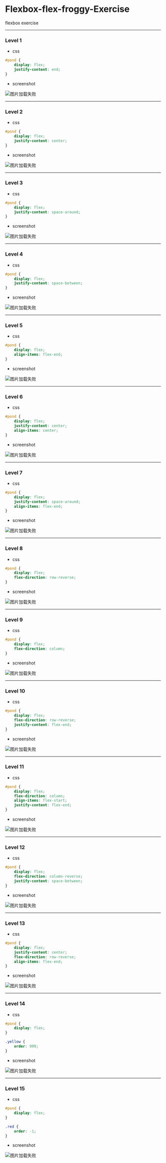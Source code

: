 # Flexbox-flex-froggy-Exercise

flexbox exercise

------

### Level 1

- css

```css
#pond {
    display: flex;
    justify-content: end;
}
```

- screenshot

![图片加载失败](https://rxf113.xyz/static/flex-froggy1.png)

---

### Level 2

- css

```css
#pond {
    display: flex;
    justify-content: center;
}
```

- screenshot

![图片加载失败](https://rxf113.xyz/static/flex-froggy2.png)

---

### Level 3

- css

```css
#pond {
    display: flex;
    justify-content: space-around;
}
```

- screenshot

![图片加载失败](https://rxf113.xyz/static/flex-froggy3.png)

---

### Level 4

- css

```css
#pond {
    display: flex;
    justify-content: space-between;
}
```

- screenshot

![图片加载失败](https://rxf113.xyz/static/flex-froggy4.png)

---

### Level 5

- css

```css
#pond {
    display: flex;
    align-items: flex-end;
}
```

- screenshot

![图片加载失败](https://rxf113.xyz/static/flex-froggy5.png)

---

### Level 6

- css

```css
#pond {
    display: flex;
    justify-content: center;
    align-items: center;
}
```

- screenshot

![图片加载失败](https://rxf113.xyz/static/flex-froggy6.png)

---

### Level 7

- css

```css
#pond {
    display: flex;
    justify-content: space-around;
    align-items: flex-end;
}
```

- screenshot

![图片加载失败](https://rxf113.xyz/static/flex-froggy7.png)

---

### Level 8

- css

```css
#pond {
    display: flex;
    flex-direction: row-reverse;
}
```

- screenshot

![图片加载失败](https://rxf113.xyz/static/flex-froggy8.png)

---

### Level 9

- css

```css
#pond {
    display: flex;
    flex-direction: column;
}
```

- screenshot

![图片加载失败](https://rxf113.xyz/static/flex-froggy9.png)

---

### Level 10

- css

```css
#pond {
    display: flex;
    flex-direction: row-reverse;
    justify-content: flex-end;
}
```

- screenshot

![图片加载失败](https://rxf113.xyz/static/flex-froggy10.png)

---

### Level 11

- css

```css
#pond {
    display: flex;
    flex-direction: column;
    align-items: flex-start;
    justify-content: flex-end;
}
```

- screenshot

![图片加载失败](https://rxf113.xyz/static/flex-froggy11.png)

---

### Level 12

- css

```css
#pond {
    display: flex;
    flex-direction: column-reverse;
    justify-content: space-between;
}
```

- screenshot

![图片加载失败](https://rxf113.xyz/static/flex-froggy12.png)

---

### Level 13

- css

```css
#pond {
    display: flex;
    justify-content: center;
    flex-direction: row-reverse;
    align-items: flex-end;
}
```

- screenshot

![图片加载失败](https://rxf113.xyz/static/flex-froggy13.png)

---

### Level 14

- css

```css
#pond {
    display: flex;
}

.yellow {
    order: 999;
}
```

- screenshot

![图片加载失败](https://rxf113.xyz/static/flex-froggy14.png)

---

### Level 15

- css

```css
#pond {
    display: flex;
}

.red {
    order: -1;
}
```

- screenshot

![图片加载失败](https://rxf113.xyz/static/flex-froggy15.png)